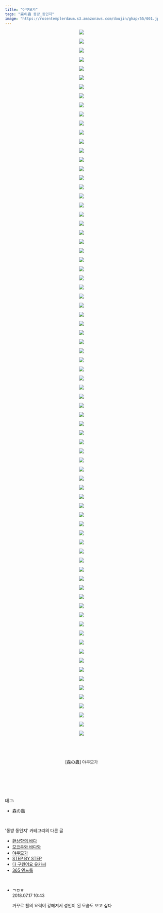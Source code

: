 ```yaml
---
title: "야쿠모가"
tags: "森の蟲 동방_동인지"
image: "https://rosentemplerdaum.s3.amazonaws.com/doujin/ghap/55/001.jpg"
---
```

<div class="article">
<p style="text-align: center; clear: none; float: none;"><img src="{{ site.imgserver10 }}/ghap/55/001.jpg"/></p>
<p style="text-align: center; clear: none; float: none;"><img src="{{ site.imgserver10 }}/ghap/55/002.jpg"/></p>
<p style="text-align: center; clear: none; float: none;"><img src="{{ site.imgserver10 }}/ghap/55/003.jpg"/></p>
<p style="text-align: center; clear: none; float: none;"><img src="{{ site.imgserver10 }}/ghap/55/004.jpg"/></p>
<p style="text-align: center; clear: none; float: none;"><img src="{{ site.imgserver10 }}/ghap/55/005.jpg"/></p>
<p style="text-align: center; clear: none; float: none;"><img src="{{ site.imgserver10 }}/ghap/55/006.jpg"/></p>
<p style="text-align: center; clear: none; float: none;"><img src="{{ site.imgserver10 }}/ghap/55/007.jpg"/></p>
<p style="text-align: center; clear: none; float: none;"><img src="{{ site.imgserver10 }}/ghap/55/008.jpg"/></p>
<p style="text-align: center; clear: none; float: none;"><img src="{{ site.imgserver10 }}/ghap/55/009.jpg"/></p>
<p style="text-align: center; clear: none; float: none;"><img src="{{ site.imgserver10 }}/ghap/55/010.jpg"/></p>
<p style="text-align: center; clear: none; float: none;"><img src="{{ site.imgserver10 }}/ghap/55/011.jpg"/></p>
<p style="text-align: center; clear: none; float: none;"><img src="{{ site.imgserver10 }}/ghap/55/012.jpg"/></p>
<p style="text-align: center; clear: none; float: none;"><img src="{{ site.imgserver10 }}/ghap/55/013.jpg"/></p>
<p style="text-align: center; clear: none; float: none;"><img src="{{ site.imgserver10 }}/ghap/55/014.jpg"/></p>
<p style="text-align: center; clear: none; float: none;"><img src="{{ site.imgserver10 }}/ghap/55/015.jpg"/></p>
<p style="text-align: center; clear: none; float: none;"><img src="{{ site.imgserver10 }}/ghap/55/016.jpg"/></p>
<p style="text-align: center; clear: none; float: none;"><img src="{{ site.imgserver10 }}/ghap/55/017.jpg"/></p>
<p style="text-align: center; clear: none; float: none;"><img src="{{ site.imgserver10 }}/ghap/55/018.jpg"/></p>
<p style="text-align: center; clear: none; float: none;"><img src="{{ site.imgserver10 }}/ghap/55/019.jpg"/></p>
<p style="text-align: center; clear: none; float: none;"><img src="{{ site.imgserver10 }}/ghap/55/020.jpg"/></p>
<p style="text-align: center; clear: none; float: none;"><img src="{{ site.imgserver10 }}/ghap/55/021.jpg"/></p>
<p style="text-align: center; clear: none; float: none;"><img src="{{ site.imgserver10 }}/ghap/55/022.jpg"/></p>
<p style="text-align: center; clear: none; float: none;"><img src="{{ site.imgserver10 }}/ghap/55/023.jpg"/></p>
<p style="text-align: center; clear: none; float: none;"><img src="{{ site.imgserver10 }}/ghap/55/024.jpg"/></p>
<p style="text-align: center; clear: none; float: none;"><img src="{{ site.imgserver10 }}/ghap/55/025.jpg"/></p>
<p style="text-align: center; clear: none; float: none;"><img src="{{ site.imgserver10 }}/ghap/55/026.jpg"/></p>
<p style="text-align: center; clear: none; float: none;"><img src="{{ site.imgserver10 }}/ghap/55/027.jpg"/></p>
<p style="text-align: center; clear: none; float: none;"><img src="{{ site.imgserver10 }}/ghap/55/028.jpg"/></p>
<p style="text-align: center; clear: none; float: none;"><img src="{{ site.imgserver10 }}/ghap/55/029.jpg"/></p>
<p style="text-align: center; clear: none; float: none;"><img src="{{ site.imgserver10 }}/ghap/55/030.jpg"/></p>
<p style="text-align: center; clear: none; float: none;"><img src="{{ site.imgserver10 }}/ghap/55/031.jpg"/></p>
<p style="text-align: center; clear: none; float: none;"><img src="{{ site.imgserver10 }}/ghap/55/032.jpg"/></p>
<p style="text-align: center; clear: none; float: none;"><img src="{{ site.imgserver10 }}/ghap/55/033.jpg"/></p>
<p style="text-align: center; clear: none; float: none;"><img src="{{ site.imgserver10 }}/ghap/55/034.jpg"/></p>
<p style="text-align: center; clear: none; float: none;"><img src="{{ site.imgserver10 }}/ghap/55/035.jpg"/></p>
<p style="text-align: center; clear: none; float: none;"><img src="{{ site.imgserver10 }}/ghap/55/036.jpg"/></p>
<p style="text-align: center; clear: none; float: none;"><img src="{{ site.imgserver10 }}/ghap/55/037.jpg"/></p>
<p style="text-align: center; clear: none; float: none;"><img src="{{ site.imgserver10 }}/ghap/55/038.jpg"/></p>
<p style="text-align: center; clear: none; float: none;"><img src="{{ site.imgserver10 }}/ghap/55/039.jpg"/></p>
<p style="text-align: center; clear: none; float: none;"><img src="{{ site.imgserver10 }}/ghap/55/040.jpg"/></p>
<p style="text-align: center; clear: none; float: none;"><img src="{{ site.imgserver10 }}/ghap/55/041.jpg"/></p>
<p style="text-align: center; clear: none; float: none;"><img src="{{ site.imgserver10 }}/ghap/55/042.jpg"/></p>
<p style="text-align: center; clear: none; float: none;"><img src="{{ site.imgserver10 }}/ghap/55/043.jpg"/></p>
<p style="text-align: center; clear: none; float: none;"><img src="{{ site.imgserver10 }}/ghap/55/044.jpg"/></p>
<p style="text-align: center; clear: none; float: none;"><img src="{{ site.imgserver10 }}/ghap/55/045.jpg"/></p>
<p style="text-align: center; clear: none; float: none;"><img src="{{ site.imgserver10 }}/ghap/55/046.jpg"/></p>
<p style="text-align: center; clear: none; float: none;"><img src="{{ site.imgserver10 }}/ghap/55/047.jpg"/></p>
<p style="text-align: center; clear: none; float: none;"><img src="{{ site.imgserver10 }}/ghap/55/048.jpg"/></p>
<p style="text-align: center; clear: none; float: none;"><img src="{{ site.imgserver10 }}/ghap/55/049.jpg"/></p>
<p style="text-align: center; clear: none; float: none;"><img src="{{ site.imgserver10 }}/ghap/55/050.jpg"/></p>
<p style="text-align: center; clear: none; float: none;"><img src="{{ site.imgserver10 }}/ghap/55/051.jpg"/></p>
<p style="text-align: center; clear: none; float: none;"><img src="{{ site.imgserver10 }}/ghap/55/052.jpg"/></p>
<p style="text-align: center; clear: none; float: none;"><img src="{{ site.imgserver10 }}/ghap/55/053.jpg"/></p>
<p style="text-align: center; clear: none; float: none;"><img src="{{ site.imgserver10 }}/ghap/55/054.jpg"/></p>
<p style="text-align: center; clear: none; float: none;"><img src="{{ site.imgserver10 }}/ghap/55/055.jpg"/></p>
<p style="text-align: center; clear: none; float: none;"><img src="{{ site.imgserver10 }}/ghap/55/056.jpg"/></p>
<p style="text-align: center; clear: none; float: none;"><img src="{{ site.imgserver10 }}/ghap/55/057.jpg"/></p>
<p style="text-align: center; clear: none; float: none;"><img src="{{ site.imgserver10 }}/ghap/55/058.jpg"/></p>
<p style="text-align: center; clear: none; float: none;"><img src="{{ site.imgserver10 }}/ghap/55/059.jpg"/></p>
<p style="text-align: center; clear: none; float: none;"><img src="{{ site.imgserver10 }}/ghap/55/060.jpg"/></p>
<p style="text-align: center; clear: none; float: none;"><img src="{{ site.imgserver10 }}/ghap/55/061.jpg"/></p>
<p style="text-align: center; clear: none; float: none;"><img src="{{ site.imgserver10 }}/ghap/55/062.jpg"/></p>
<p style="text-align: center; clear: none; float: none;"><img src="{{ site.imgserver10 }}/ghap/55/063.jpg"/></p>
<p style="text-align: center; clear: none; float: none;"><img src="{{ site.imgserver10 }}/ghap/55/064.jpg"/></p>
<p style="text-align: center; clear: none; float: none;"><img src="{{ site.imgserver10 }}/ghap/55/065.jpg"/></p>
<p style="text-align: center; clear: none; float: none;"><img src="{{ site.imgserver10 }}/ghap/55/066.jpg"/></p>
<p style="text-align: center; clear: none; float: none;"><img src="{{ site.imgserver10 }}/ghap/55/067.jpg"/></p>
<p style="text-align: center; clear: none; float: none;"><img src="{{ site.imgserver10 }}/ghap/55/068.jpg"/></p>
<p style="text-align: center; clear: none; float: none;"><img src="{{ site.imgserver10 }}/ghap/55/069.jpg"/></p>
<p style="text-align: center; clear: none; float: none;"><img src="{{ site.imgserver10 }}/ghap/55/070.jpg"/></p>
<p style="text-align: center; clear: none; float: none;"><img src="{{ site.imgserver10 }}/ghap/55/071.jpg"/></p>
<p style="text-align: center; clear: none; float: none;"><img src="{{ site.imgserver10 }}/ghap/55/072.jpg"/></p>
<p style="text-align: center; clear: none; float: none;"><img src="{{ site.imgserver10 }}/ghap/55/073.jpg"/></p>
<p style="text-align: center; clear: none; float: none;"><img src="{{ site.imgserver10 }}/ghap/55/074.jpg"/></p>
<p style="text-align: center; clear: none; float: none;"><img src="{{ site.imgserver10 }}/ghap/55/075.jpg"/></p>
<p style="text-align: center; clear: none; float: none;"><img src="{{ site.imgserver10 }}/ghap/55/076.jpg"/></p>
<p style="text-align: center; clear: none; float: none;"><img src="{{ site.imgserver10 }}/ghap/55/077.jpg"/></p>
<p style="text-align: center; clear: none; float: none;"><img src="{{ site.imgserver10 }}/ghap/55/078.jpg"/></p>
<p style="text-align: center; clear: none; float: none;"><br/></p>
<p style="text-align: center; clear: none; float: none;"><br/></p>
<p style="text-align: center; clear: none; float: none;">[森の蟲] 야쿠모가</p>
<p style="text-align: center; clear: none; float: none;"><br/></p>
<p><br/></p>
</div><br/>
<div class="tagTrail">
<p>태그: </p>
<ul>
<li>森の蟲</li>
</ul>
</div><br/>
<div class="another">
<p>'동방 동인지' 카테고리의 다른 글</p>
<ul>
<li><a href="/ghap_58">환상향의 바다</a></li>
<li><a href="/ghap_56">모코우와 바다와</a></li>
<li><a href="/ghap_55">야쿠모가</a></li>
<li><a href="/ghap_53">STEP BY STEP</a></li>
<li><a href="/ghap_52">다 구웠어요 유카씨</a></li>
<li><a href="/ghap_51">365 엔드롤</a></li>
</ul>
</div><br/>
<div class="cb_module cb_fluid">
<div class="cb_wrt cb_profile">
<div class="comment">
<ul>
<li class="cb_thumb_off" id="comment15288484">
<div class="cb_comment_area">
<div class="cb_info_area">
<div class="cb_section">
<span class="cb_nick_name">ㄱㅁㅎ</span>
</div>
<div class="cb_section">
<span class="cb_date">2018.07.17 10:43 </span>
</div>
</div>
<div class="cb_dsc_comment">
<p class="cb_dsc">
											거꾸로 첸의 요력이 강해져서 성인이 된 모습도 보고 싶다
										</p>
</div>
</div></li>
</ul>
</div>
</div><!-- commentList close -->
</div><br/>
